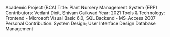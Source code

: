 Academic Project (BCA)
Title: Plant Nursery Management System (ERP)
Contributors: Vedant Dixit, Shivam Gaikwad
Year: 2021
Tools & Technology:
    Frontend - Microsoft Visual Basic 6.0, SQL
    Backend - MS-Access 2007
Personal Contribution:
    System Design;
    User Interface Design
    Database Management
